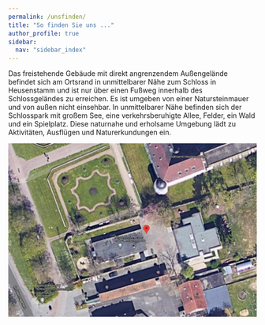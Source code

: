 ```yaml
---
permalink: /unsfinden/
title: "So finden Sie uns ..."
author_profile: true
sidebar:
  nav: "sidebar_index"
---
```

Das freistehende Gebäude mit direkt angrenzendem Außengelände befindet sich am Ortsrand in unmittelbarer Nähe zum Schloss in Heusenstamm und ist nur über einen Fußweg innerhalb des Schlossgeländes zu erreichen.
Es ist umgeben von einer Natursteinmauer und von außen nicht einsehbar. In unmittelbarer Nähe befinden sich der Schlosspark mit großem See, eine verkehrsberuhigte Allee, Felder, ein Wald und ein Spielplatz. Diese naturnahe und erholsame Umgebung lädt zu Aktivitäten, Ausflügen und Naturerkundungen ein.

[![Die Schlosszwerge e.V.](/assets/images/googlemaps.jpg)](https://www.google.com/maps/search/?api=1&channel=mws-visit&hl=de-DE&query=50.062034,8.807529)
